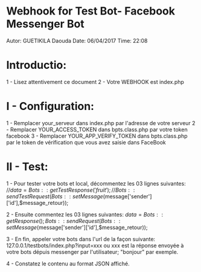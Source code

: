  # Webhook for Test Bot- Facebook Messenger Bot
 Autor: GUETIKILA Daouda
 Date: 06/04/2017
 Time: 22:08
 
# Introductio: 
1 - Lisez attentivement ce document
2 - Votre WEBHOOK est index.php

# I - Configuration:
1 - Remplacer your_serveur dans index.php par l'adresse de votre serveur
2 - Remplacer YOUR_ACCESS_TOKEN dans bpts.class.php par votre token facebook
3 - Remplacer YOUR_APP_VERIFY_TOKEN dans bpts.class.php par le token de vérification que vous avez saisie dans FaceBook

# II - Test:
1 - Pour tester votre bots et local, décommentez les 03 lignes suivantes:
//$data = Bots::getTestResponse('fruit');
//Bots::sendTestRequest(Bots::setMessage($message['sender']['id'],$message_retour));

2 - Ensuite commentez les 03 lignes suivantes:
$data = Bots::getResponse();
Bots::sendRequest(Bots::setMessage($message['sender']['id'],$message_retour));

3 - En fin, appeler votre bots dans l'url de la façon suivante: 127.0.0.1/testbots/index.php?input=xxx ou xxx est la réponse envoyée à votre bots dépuis messenger par l'utilisateur; "bonjour" par exemple.

4 - Constatez le contenu au format JSON affiché.
